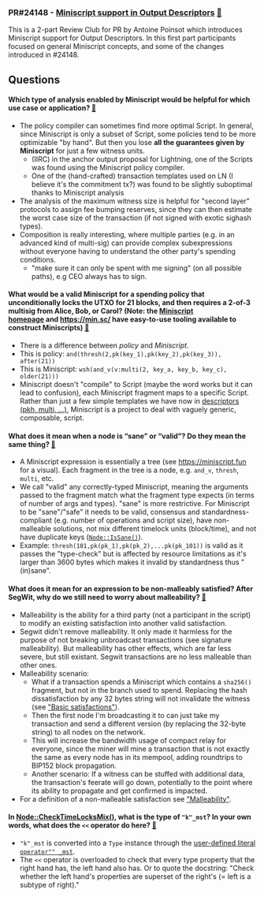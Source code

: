 ### PR#24148 - [Miniscript support in Output Descriptors](https://github.com/bitcoin/bitcoin/pull/24148) [:eyes:](https://bitcoincore.reviews/24148)

This is a 2-part Review Club for PR by Antoine Poinsot which introduces Miniscript support for Output Descriptors. In this first part participants focused on general Miniscript concepts, and some of the changes introduced in #24148.

## Questions

#### Which type of analysis enabled by Miniscript would be helpful for which use case or application? [:link:](https://bitcoincore.reviews/24148#l-41)

- The policy compiler can sometimes find more optimal Script. In general, since Miniscript is only a subset of Script, some policies tend to be more optimizable "by hand". But then you lose **all the guarantees given by Miniscript** for just a few witness units.
  - (IIRC) in the anchor output proposal for Lightning, one of the Scripts was found using the Miniscript policy compiler.
  - One of the (hand-crafted) transaction templates used on LN (I believe it's the commitment tx?) was found to be slightly suboptimal thanks to Miniscript analysis
- The analysis of the maximum witness size is helpful for "second layer" protocols to assign fee bumping reserves, since they can then estimate the worst case size of the transaction (if not signed with exotic sighash types).
- Composition is really interesting, where multiple parties (e.g. in an advanced kind of multi-sig) can provide complex subexpressions without everyone having to understand the other party's spending conditions.
  - "make sure it can only be spent with me signing" (on all possible paths), e.g CEO always has to sign.

#### What would be a valid Miniscript for a spending policy that unconditionally locks the UTXO for 21 blocks, and then requires a 2-of-3 multisig from Alice, Bob, or Carol? (Note: the [Miniscript homepage](https://bitcoin.sipa.be/miniscript/) and <https://min.sc/> have easy-to-use tooling available to construct Miniscripts) [:link:](https://bitcoincore.reviews/24148#l-63)

- There is a difference between _policy_ and _Miniscript_.
- This is policy: `and(thresh(2,pk(key_1),pk(key_2),pk(key_3)), after(21))`
- This is Miniscript: `wsh(and_v(v:multi(2, key_a, key_b, key_c), older(21)))`
- Miniscript doesn't "compile" to Script (maybe the word works but it can lead to confusion), each Miniscript fragment maps to a specific Script. Rather than just a few simple templates we have now in [descriptors (pkh, multi, ...)](https://github.com/bitcoin/bitcoin/blob/master/doc/descriptors.md), Miniscript is a project to deal with vaguely generic, composable, script.

#### What does it mean when a node is “sane” or “valid”? Do they mean the same thing? [:link:](https://bitcoincore.reviews/24148#l-107)

- A Miniscript expression is essentially a tree (see https://miniscript.fun for a visual). Each fragment in the tree is a node, e.g. `and_v`, `thresh`, `multi`, etc.
- We call "valid" any correctly-typed Miniscript, meaning the arguments passed to the fragment match what the fragment type expects (in terms of number of args and types). "sane" is more restrictive. For Miniscript to be "sane"/"safe" it needs to be valid, consensus and standardness-compliant (e.g. number of operations and script size), have non-malleable solutions, not mix different timelock units (block/time), and not have duplicate keys ([`Node::IsSane()`](https://github.com/darosior/bitcoin/blob/ec72f351134bed229baaefc8ffaa1f72688c5435/src/script/miniscript.h#L852)).
- Example: `thresh(101,pk(pk_1),pk(pk_2),...pk(pk_101))` is valid as it passes the "type-check" but is affected by resource limitations as it's larger than 3600 bytes which makes it invalid by standardness thus "(in)sane".

#### What does it mean for an expression to be non-malleably satisfied? After SegWit, why do we still need to worry about malleability? [:link:](https://bitcoincore.reviews/24148#l-170)

- Malleability is the ability for a third party (not a participant in the script) to modify an existing satisfaction into another valid satisfaction.
- Segwit didn't remove malleability. It only made it harmless for the purpose of not breaking unbroadcast transactions (see signature malleability). But malleability has other effects, which are far less severe, but still existant. Segwit transactions are no less malleable than other ones.
- Malleability scenario:
  - What if a transaction spends a Miniscript which contains a `sha256()` fragment, but not in the branch used to spend. Replacing the hash dissatisfaction by any 32 bytes string will not invalidate the witness (see ["Basic satisfactions"][miniscript homepage]).
  - Then the first node I'm broadcasting it to can just take my transaction and send a different version (by replacing the 32-byte string) to all nodes on the network.
  - This will increase the bandwidth usage of compact relay for everyone, since the miner will mine a transaction that is not exactly the same as every node has in its mempool, adding roundtrips to BIP152 block propagation.
  - Another scenario: If a witness can be stuffed with additional data, the transaction's feerate will go down, potentially to the point where its ability to propagate and get confirmed is impacted.
- For a definition of a non-malleable satisfaction see ["Malleability"][miniscript homepage].

#### In [Node::CheckTimeLocksMix()](https://github.com/darosior/bitcoin/blob/ec72f351134bed229baaefc8ffaa1f72688c5435/src/script/miniscript.h#L846), what is the type of `"k"_mst`? In your own words, what does the `<<` operator do here? [:link:](https://bitcoincore.reviews/24148#l-214)

- `"k"_mst` is converted into a `Type` instance through the [user-defined literal](https://en.cppreference.com/w/cpp/language/user_literal) [`operator"" _mst`](https://github.com/darosior/bitcoin/blob/ec72f351134bed229baaefc8ffaa1f72688c5435/src/script/miniscript.h#L129).
- The `<<` operator is overloaded to check that every type property that the right hand has, the left hand also has. Or to quote the docstring: "Check whether the left hand's properties are superset of the right's (= left is a subtype of right)."

[miniscript homepage]: https://bitcoin.sipa.be/miniscript/

